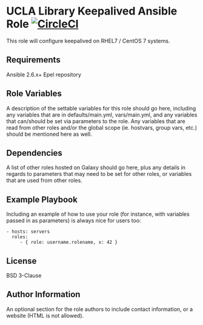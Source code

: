 UCLA Library Keepalived Ansible Role [![CircleCI](https://circleci.com/gh/UCLALibrary/ansible_uclalib_role_keepalived/tree/master.svg?style=svg)](https://circleci.com/gh/UCLALibrary/ansible_uclalib_role_keepalived/tree/master)
====================================

This role will configure keepalived on RHEL7 / CentOS 7 systems.

Requirements
------------

Ansible 2.6.x+
Epel repository

Role Variables
--------------

A description of the settable variables for this role should go here, including any variables that are in defaults/main.yml, vars/main.yml, and any variables that can/should be set via parameters to the role. Any variables that are read from other roles and/or the global scope (ie. hostvars, group vars, etc.) should be mentioned here as well.

Dependencies
------------

A list of other roles hosted on Galaxy should go here, plus any details in regards to parameters that may need to be set for other roles, or variables that are used from other roles.

Example Playbook
----------------

Including an example of how to use your role (for instance, with variables passed in as parameters) is always nice for users too:

    - hosts: servers
      roles:
         - { role: username.rolename, x: 42 }

License
-------

BSD 3-Clause

Author Information
------------------

An optional section for the role authors to include contact information, or a website (HTML is not allowed).